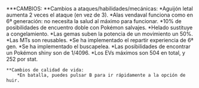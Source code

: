 ***CAMBIOS:
    **Cambios a ataques/habilidades/mecánicas:
        *Aguijón letal aumenta 2 veces el ataque (en vez de 3).
        *Alas vendaval funciona como en 6ª generación: no necesita la salud al máximo para funcionar.
        *10% de posibilidades de encuentro doble con Pokémon salvajes.
        *Helado sustituye a congelamiento.
        *Las gemas suben la potencia de un movimiento un 50%.
        *Las MTs son reusables.
        *Se ha implementado el repartir experiencia de 6ª gen.
        *Se ha implementado el buscapelea.
        *Las posibilidades de encontrar un Pokémon shiny son de 1/4096.
        *Los EVs máximos son 504 en total, y 252 por stat.
    
    **Cambios de calidad de vida:
        *En batalla, puedes pulsar B para ir rápidamente a la opción de huir.
